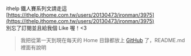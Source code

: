 ithelp 鐵人賽系列文請走這 [https://ithelp.ithome.com.tw/users/20130473/ironman/3975](https://ithelp.ithome.com.tw/users/20130473/ironman/3975)  
別忘了訂閱並且給我個 Like 喔！<3

> 我把從第一天到現在每天的 Home 目錄都放上 [GitHub](https://github.com/simba-fs/2021-ironman-example) 了，README.md 裡面有說明


